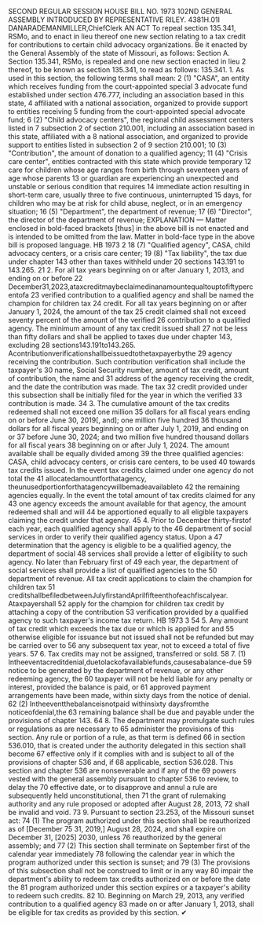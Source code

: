 SECOND REGULAR SESSION
HOUSE BILL NO. 1973
102ND GENERAL ASSEMBLY
INTRODUCED BY REPRESENTATIVE RILEY.
4381H.01I DANARADEMANMILLER,ChiefClerk
AN ACT
To repeal section 135.341, RSMo, and to enact in lieu thereof one new section relating to a
tax credit for contributions to certain child advocacy organizations.
Be it enacted by the General Assembly of the state of Missouri, as follows:
Section A. Section 135.341, RSMo, is repealed and one new section enacted in lieu
2 thereof, to be known as section 135.341, to read as follows:
135.341. 1. As used in this section, the following terms shall mean:
2 (1) "CASA", an entity which receives funding from the court-appointed special
3 advocate fund established under section 476.777, including an association based in this state,
4 affiliated with a national association, organized to provide support to entities receiving
5 funding from the court-appointed special advocate fund;
6 (2) "Child advocacy centers", the regional child assessment centers listed in
7 subsection 2 of section 210.001, including an association based in this state, affiliated with a
8 national association, and organized to provide support to entities listed in subsection 2 of
9 section 210.001;
10 (3) "Contribution", the amount of donation to a qualified agency;
11 (4) "Crisis care center", entities contracted with this state which provide temporary
12 care for children whose age ranges from birth through seventeen years of age whose parents
13 or guardian are experiencing an unexpected and unstable or serious condition that requires
14 immediate action resulting in short-term care, usually three to five continuous, uninterrupted
15 days, for children who may be at risk for child abuse, neglect, or in an emergency situation;
16 (5) "Department", the department of revenue;
17 (6) "Director", the director of the department of revenue;
EXPLANATION — Matter enclosed in bold-faced brackets [thus] in the above bill is not enacted and is
intended to be omitted from the law. Matter in bold-face type in the above bill is proposed language.
HB 1973 2
18 (7) "Qualified agency", CASA, child advocacy centers, or a crisis care center;
19 (8) "Tax liability", the tax due under chapter 143 other than taxes withheld under
20 sections 143.191 to 143.265.
21 2. For all tax years beginning on or after January 1, 2013, and ending on or before
22 December31,2023,ataxcreditmaybeclaimedinanamountequaltouptofiftypercentofa
23 verified contribution to a qualified agency and shall be named the champion for children tax
24 credit. For all tax years beginning on or after January 1, 2024, the amount of the tax
25 credit claimed shall not exceed seventy percent of the amount of the verified
26 contribution to a qualified agency. The minimum amount of any tax credit issued shall
27 not be less than fifty dollars and shall be applied to taxes due under chapter 143, excluding
28 sections143.191to143.265. Acontributionverificationshallbeissuedtothetaxpayerbythe
29 agency receiving the contribution. Such contribution verification shall include the taxpayer's
30 name, Social Security number, amount of tax credit, amount of contribution, the name and
31 address of the agency receiving the credit, and the date the contribution was made. The tax
32 credit provided under this subsection shall be initially filed for the year in which the verified
33 contribution is made.
34 3. The cumulative amount of the tax credits redeemed shall not exceed one million
35 dollars for all fiscal years ending on or before June 30, 2019[, and]; one million five hundred
36 thousand dollars for all fiscal years beginning on or after July 1, 2019, and ending on or
37 before June 30, 2024; and two million five hundred thousand dollars for all fiscal years
38 beginning on or after July 1, 2024. The amount available shall be equally divided among
39 the three qualified agencies: CASA, child advocacy centers, or crisis care centers, to be used
40 towards tax credits issued. In the event tax credits claimed under one agency do not total the
41 allocatedamountforthatagency, theunusedportionforthatagencywillbemadeavailableto
42 the remaining agencies equally. In the event the total amount of tax credits claimed for any
43 one agency exceeds the amount available for that agency, the amount redeemed shall and will
44 be apportioned equally to all eligible taxpayers claiming the credit under that agency.
45 4. Prior to December thirty-firstof each year, each qualified agency shall apply to the
46 department of social services in order to verify their qualified agency status. Upon a
47 determination that the agency is eligible to be a qualified agency, the department of social
48 services shall provide a letter of eligibility to such agency. No later than February first of
49 each year, the department of social services shall provide a list of qualified agencies to the
50 department of revenue. All tax credit applications to claim the champion for children tax
51 creditshallbefiledbetweenJulyfirstandAprilfifteenthofeachfiscalyear. Ataxpayershall
52 apply for the champion for children tax credit by attaching a copy of the contribution
53 verification provided by a qualified agency to such taxpayer's income tax return.
HB 1973 3
54 5. Any amount of tax credit which exceeds the tax due or which is applied for and
55 otherwise eligible for issuance but not issued shall not be refunded but may be carried over to
56 any subsequent tax year, not to exceed a total of five years.
57 6. Tax credits may not be assigned, transferred or sold.
58 7. (1) Intheeventacreditdenial,duetolackofavailablefunds,causesabalance-due
59 notice to be generated by the department of revenue, or any other redeeming agency, the
60 taxpayer will not be held liable for any penalty or interest, provided the balance is paid, or
61 approved payment arrangements have been made, within sixty days from the notice of denial.
62 (2) Intheeventthebalanceisnotpaid withinsixty daysfromthe noticeofdenial,the
63 remaining balance shall be due and payable under the provisions of chapter 143.
64 8. The department may promulgate such rules or regulations as are necessary to
65 administer the provisions of this section. Any rule or portion of a rule, as that term is defined
66 in section 536.010, that is created under the authority delegated in this section shall become
67 effective only if it complies with and is subject to all of the provisions of chapter 536 and, if
68 applicable, section 536.028. This section and chapter 536 are nonseverable and if any of the
69 powers vested with the general assembly pursuant to chapter 536 to review, to delay the
70 effective date, or to disapprove and annul a rule are subsequently held unconstitutional, then
71 the grant of rulemaking authority and any rule proposed or adopted after August 28, 2013,
72 shall be invalid and void.
73 9. Pursuant to section 23.253, of the Missouri sunset act:
74 (1) The program authorized under this section shall be reauthorized as of [December
75 31, 2019,] August 28, 2024, and shall expire on December 31, [2025] 2030, unless
76 reauthorized by the general assembly; and
77 (2) This section shall terminate on September first of the calendar year immediately
78 following the calendar year in which the program authorized under this section is sunset; and
79 (3) The provisions of this subsection shall not be construed to limit or in any way
80 impair the department's ability to redeem tax credits authorized on or before the date the
81 program authorized under this section expires or a taxpayer's ability to redeem such credits.
82 10. Beginning on March 29, 2013, any verified contribution to a qualified agency
83 made on or after January 1, 2013, shall be eligible for tax credits as provided by this section.
✔